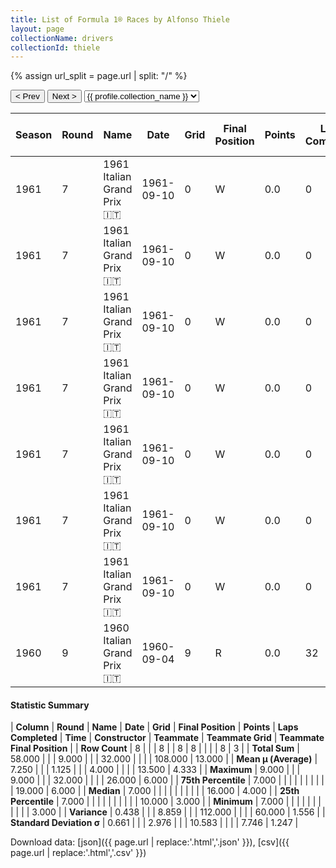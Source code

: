 ```yaml
---
title: List of Formula 1® Races by Alfonso Thiele
layout: page
collectionName: drivers
collectionId: thiele
---
```


{% assign url_split = page.url | split: "/" %}
<div id="collection-navigation">
<button onclick="selector.options[selector.selectedIndex-1].value && (window.location = selector.options[selector.selectedIndex-1].value);">&lt; Prev</button>
<button onclick="selector.options[selector.selectedIndex+1].value && (window.location = selector.options[selector.selectedIndex+1].value);">Next &gt;</button>
<select id="selector" onchange="this.options[this.selectedIndex].value && (window.location = this.options[this.selectedIndex].value);">
  {% for collectionId in site.data[page.collectionName].refs %}
    {% if collectionId == page.collectionId %}
      {% assign selected = "selected" %}
    {% else %}
      {% assign selected = "" %}
    {% endif %}
    {% assign profile = site.data[page.collectionName][collectionId].profile %}
    <option value="/f1/{{ page.collectionName }}/{{ collectionId }}/{{ url_split[4] }}" {{ selected }}>{{ profile.collection_name }}</option>
  {% endfor %}
</select>
</div>

| Season | Round | Name | Date | Grid | Final Position | Points | Laps Completed | Time | Constructor | Teammate | Teammate Grid | Teammate Final Position |
|--|--|--|--|--|--|--|--|--|--|--|--|--|
| 1961 | 7 | 1961 Italian Grand Prix 🇮🇹 | 1961-09-10 | 0 | W | 0.0 | 0 |   | Cooper-Climax 🇬🇧 | [Bruce McLaren 🇳🇿](/f1/drivers/mclaren) | 14 | 3 |
| 1961 | 7 | 1961 Italian Grand Prix 🇮🇹 | 1961-09-10 | 0 | W | 0.0 | 0 |   | Cooper-Climax 🇬🇧 | [Jackie Lewis 🇬🇧](/f1/drivers/lewis) | 16 | 4 |
| 1961 | 7 | 1961 Italian Grand Prix 🇮🇹 | 1961-09-10 | 0 | W | 0.0 | 0 |   | Cooper-Climax 🇬🇧 | [Roy Salvadori 🇬🇧](/f1/drivers/salvadori) | 18 | 6 |
| 1961 | 7 | 1961 Italian Grand Prix 🇮🇹 | 1961-09-10 | 0 | W | 0.0 | 0 |   | Cooper-Climax 🇬🇧 | [Jack Brabham 🇦🇺](/f1/drivers/jack_brabham) | 10 | R |
| 1961 | 7 | 1961 Italian Grand Prix 🇮🇹 | 1961-09-10 | 0 | W | 0.0 | 0 |   | Cooper-Climax 🇬🇧 | [Jack Fairman 🇬🇧](/f1/drivers/fairman) | 26 | R |
| 1961 | 7 | 1961 Italian Grand Prix 🇮🇹 | 1961-09-10 | 0 | W | 0.0 | 0 |   | Cooper-Climax 🇬🇧 | [John Surtees 🇬🇧](/f1/drivers/surtees) | 19 | R |
| 1961 | 7 | 1961 Italian Grand Prix 🇮🇹 | 1961-09-10 | 0 | W | 0.0 | 0 |   | Cooper-Climax 🇬🇧 | [Menato Boffa 🇮🇹](/f1/drivers/boffa) | 0 | W |
| 1960 | 9 | 1960 Italian Grand Prix 🇮🇹 | 1960-09-04 | 9 | R | 0.0 | 32 |   | Cooper-Maserati 🇬🇧 | [Giorgio Scarlatti 🇮🇹](/f1/drivers/scarlatti) | 5 | R |

#### Statistic Summary

| **Column** | **Round** | **Name** | **Date** | **Grid** | **Final Position** | **Points** | **Laps Completed** | **Time** | **Constructor** | **Teammate** | **Teammate Grid** | **Teammate Final Position** |
| **Row Count** | 8 |  |  | 8 |  | 8 | 8 |  |  |  | 8 | 3 |
| **Total Sum** | 58.000 |  |  | 9.000 |  |  | 32.000 |  |  |  | 108.000 | 13.000 |
| **Mean μ (Average)** | 7.250 |  |  | 1.125 |  |  | 4.000 |  |  |  | 13.500 | 4.333 |
| **Maximum** | 9.000 |  |  | 9.000 |  |  | 32.000 |  |  |  | 26.000 | 6.000 |
| **75th Percentile** | 7.000 |  |  |  |  |  |  |  |  |  | 19.000 | 6.000 |
| **Median** | 7.000 |  |  |  |  |  |  |  |  |  | 16.000 | 4.000 |
| **25th Percentile** | 7.000 |  |  |  |  |  |  |  |  |  | 10.000 | 3.000 |
| **Minimum** | 7.000 |  |  |  |  |  |  |  |  |  |  | 3.000 |
| **Variance** | 0.438 |  |  | 8.859 |  |  | 112.000 |  |  |  | 60.000 | 1.556 |
| **Standard Deviation σ** | 0.661 |  |  | 2.976 |  |  | 10.583 |  |  |  | 7.746 | 1.247 |

Download data: [json]({{ page.url | replace:'.html','.json' }}), [csv]({{ page.url | replace:'.html','.csv' }})
